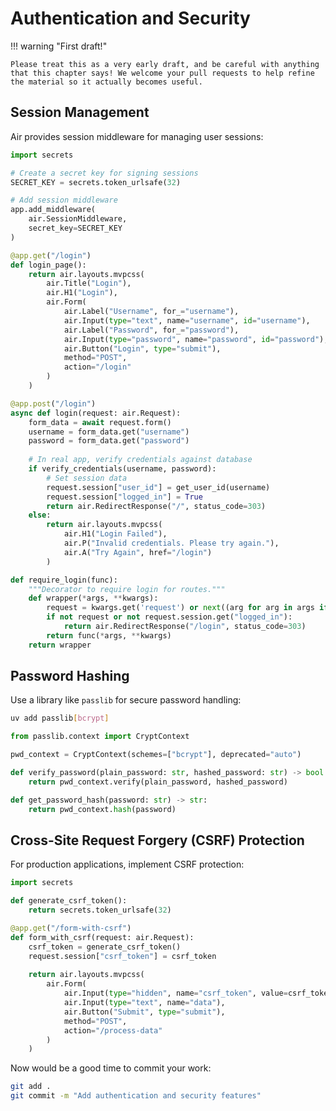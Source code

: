# Authentication and Security

!!! warning "First draft!"
    
    Please treat this as a very early draft, and be careful with anything that this chapter says! We welcome your pull requests to help refine the material so it actually becomes useful.

## Session Management

Air provides session middleware for managing user sessions:

```python
import secrets

# Create a secret key for signing sessions
SECRET_KEY = secrets.token_urlsafe(32)

# Add session middleware
app.add_middleware(
    air.SessionMiddleware,
    secret_key=SECRET_KEY
)

@app.get("/login")
def login_page():
    return air.layouts.mvpcss(
        air.Title("Login"),
        air.H1("Login"),
        air.Form(
            air.Label("Username", for_="username"),
            air.Input(type="text", name="username", id="username"),
            air.Label("Password", for_="password"),
            air.Input(type="password", name="password", id="password"),
            air.Button("Login", type="submit"),
            method="POST",
            action="/login"
        )
    )

@app.post("/login")
async def login(request: air.Request):
    form_data = await request.form()
    username = form_data.get("username")
    password = form_data.get("password")
    
    # In real app, verify credentials against database
    if verify_credentials(username, password):
        # Set session data
        request.session["user_id"] = get_user_id(username)
        request.session["logged_in"] = True
        return air.RedirectResponse("/", status_code=303)
    else:
        return air.layouts.mvpcss(
            air.H1("Login Failed"),
            air.P("Invalid credentials. Please try again."),
            air.A("Try Again", href="/login")
        )

def require_login(func):
    """Decorator to require login for routes."""
    def wrapper(*args, **kwargs):
        request = kwargs.get('request') or next((arg for arg in args if isinstance(arg, air.Request)), None)
        if not request or not request.session.get("logged_in"):
            return air.RedirectResponse("/login", status_code=303)
        return func(*args, **kwargs)
    return wrapper
```

## Password Hashing

Use a library like `passlib` for secure password handling:

```bash
uv add passlib[bcrypt]
```

```python
from passlib.context import CryptContext

pwd_context = CryptContext(schemes=["bcrypt"], deprecated="auto")

def verify_password(plain_password: str, hashed_password: str) -> bool:
    return pwd_context.verify(plain_password, hashed_password)

def get_password_hash(password: str) -> str:
    return pwd_context.hash(password)
```

## Cross-Site Request Forgery (CSRF) Protection

For production applications, implement CSRF protection:

```python
import secrets

def generate_csrf_token():
    return secrets.token_urlsafe(32)

@app.get("/form-with-csrf")
def form_with_csrf(request: air.Request):
    csrf_token = generate_csrf_token()
    request.session["csrf_token"] = csrf_token
    
    return air.layouts.mvpcss(
        air.Form(
            air.Input(type="hidden", name="csrf_token", value=csrf_token),
            air.Input(type="text", name="data"),
            air.Button("Submit", type="submit"),
            method="POST",
            action="/process-data"
        )
    )
```

Now would be a good time to commit your work:

```bash
git add .
git commit -m "Add authentication and security features"
```